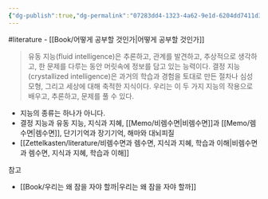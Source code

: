 ```yaml
---
{"dg-publish":true,"dg-permalink":"07283dd4-1323-4a62-9e1d-6204dd7411d3","permalink":"/07283dd4-1323-4a62-9e1d-6204dd7411d3/","dgHomeLink":true,"dgPassFrontmatter":false}
---
```


#literature - [[Book/어떻게 공부할 것인가|어떻게 공부할 것인가]]

> 유동 지능(fluid intelligence)은 추론하고, 관계를 발견하고, 추상적으로 생각하고, 한 문제를 다루는 동안 머릿속에 정보를 담고 있는 능력이다. 결정 지능(crystallized intelligence)은 과거의 학습과 경험을 토대로 만든 절차나 심성 모형, 그리고 세상에 대해 축적한 지식이다. 우리는 이 두 가지 지능의 작용으로 배우고, 추론하고, 문제를 풀 수 있다.
	
- 지능의 종류는 하나가 아니다. 
- 결정 지능과 유동 지능, 지식과 지혜, [[Memo/비렘수면|비렘수면]]과 [[Memo/렘수면|렘수면]], 단기기억과 장기기억, 해마와 대뇌피질
- [[Zettelkasten/literature/비렘수면과 렘수면, 지식과 지혜, 학습과 이해|비렘수면과 렘수면, 지식과 지혜, 학습과 이해]]

참고
- [[Book/우리는 왜 잠을 자야 할까|우리는 왜 잠을 자야 할까]]